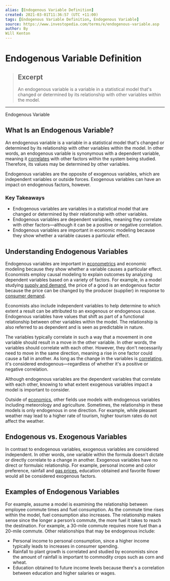 ```yaml
---
alias: [Endogenous Variable Definition]
created: 2021-03-01T11:36:57 (UTC +11:00)
tags: [Endogenous Variable Definition, Endogenous Variable]
source: https://www.investopedia.com/terms/e/endogenous-variable.asp
author: By
Will Kenton
---
```


# Endogenous Variable Definition

> ## Excerpt
> An endogenous variable is a variable in a statistical model that's changed or determined by its relationship with other variables within the model.

---

Endogenous Variable
## What Is an Endogenous Variable?

An endogenous variable is a variable in a statistical model that's changed or determined by its relationship with other variables within the model. In other words, an endogenous variable is synonymous with a dependent variable, meaning it [correlates](https://www.investopedia.com/terms/c/correlation.asp) with other factors within the system being studied. Therefore, its values may be determined by other variables.

Endogenous variables are the opposite of exogenous variables, which are independent variables or outside forces. Exogenous variables can have an impact on endogenous factors, however.

### Key Takeaways

-   Endogenous variables are variables in a statistical model that are changed or determined by their relationship with other variables.
-   Endogenous variables are dependent variables, meaning they correlate with other factors—although it can be a positive or negative correlation.
-   Endogenous variables are important in economic modeling because they show whether a variable causes a particular effect.

## Understanding Endogenous Variables

Endogenous variables are important in [econometrics](https://www.investopedia.com/terms/e/econometrics.asp) and economic modeling because they show whether a variable causes a particular effect. Economists employ causal modeling to explain outcomes by analyzing dependent variables based on a variety of factors. For example, in a model studying [supply and demand](https://www.investopedia.com/terms/l/law-of-supply-demand.asp), the price of a good is an endogenous factor because the price can be changed by the producer (supplier) in response to [consumer demand](https://www.investopedia.com/ask/answers/042815/which-economic-factors-most-affect-demand-consumer-goods.asp).

Economists also include independent variables to help determine to which extent a result can be attributed to an exogenous or endogenous cause. Endogenous variables have values that shift as part of a functional relationship between other variables within the model. The relationship is also referred to as dependent and is seen as predictable in nature.

The variables typically correlate in such a way that a movement in one variable should result in a move in the other variable. In other words, the variables should correlate with each other. However, they don't necessarily need to move in the same direction, meaning a rise in one factor could cause a fall in another. As long as the change in the variables is [correlating](https://www.investopedia.com/terms/c/correlation.asp), it's considered endogenous—regardless of whether it's a positive or negative correlation.

Although endogenous variables are the dependent variables that correlate with each other, knowing to what extent exogenous variables impact a model is important to consider.

Outside of [economics](https://www.investopedia.com/terms/e/economics.asp), other fields use models with endogenous variables including meteorology and agriculture. Sometimes, the relationship in these models is only endogenous in one direction. For example, while pleasant weather may lead to a higher rate of tourism, higher tourism rates do not affect the weather.

## Endogenous vs. Exogenous Variables

In contrast to endogenous variables, exogenous variables are considered independent. In other words, one variable within the formula doesn't dictate or directly correlate to a change in another. Exogenous variables have no direct or formulaic relationship. For example, personal income and color preference, rainfall and [gas prices](https://www.investopedia.com/articles/economics/08/gas-prices.asp), education obtained and favorite flower would all be considered exogenous factors.

## Examples of Endogenous Variables

For example, assume a model is examining the relationship between employee commute times and fuel consumption. As the commute time rises within the model, fuel consumption also increases. The relationship makes sense since the longer a person’s commute, the more fuel it takes to reach the destination. For example, a 30-mile commute requires more fuel than a 20-mile commute. Other relationships that may be endogenous include:

-   Personal income to personal consumption, since a higher income typically leads to increases in consumer spending.
-   Rainfall to plant growth is correlated and studied by economists since the amount of rainfall is important to commodity crops such as corn and wheat.
-   Education obtained to future income levels because there's a correlation between education and higher salaries or wages.
